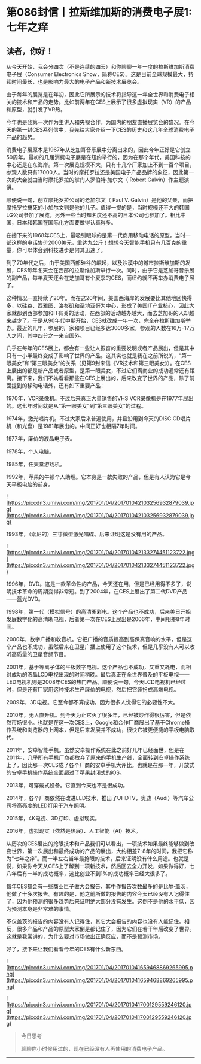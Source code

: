 # 第086封信丨拉斯维加斯的消费电子展1:七年之痒

## 读者，你好！

从今天开始，我会分四次（不是连续的四天）和你聊聊一年一度的拉斯维加斯消费电子展（Consumer Electronics Show，简称CES）。这是目前全球规模最大，持续时间最长，也是影响力最大的电子产品和新技术展览会。

由于每年的展览是在年初，因此它所展示的技术将指导这一年全世界和消费电子相关的技术和产品的走势。比如前两年在CES上展示了很多虚拟现实（VR）的产品和原型，就引发了VR热。

今年也是我第一次作为主讲人和央视合作，为国内的朋友直播展览会的盛况。在今天的第一封CES系列信中，我先给大家介绍一下CES的历史和这几年全球消费电子产品的趋势。

消费电子展原本是1967年从芝加哥音乐展中分离出来的，因此今年正好是它创立50周年。最初的几届消费电子展是在纽约举行的，因为在那个年代，美国科技的中心还是在东海岸。第一次展览规模不大，只有十几个厂家加上不到一百个项目，参观人数只有17000人。当时的摩托罗拉还是美国电子产品品牌的象征，因此第一次的大会就由当时摩托罗拉的掌门人罗伯特∙加尔文（ Robert Galvin）作主题演讲。

顺便说一句，创立摩托罗拉公司的老加尔文（ Paul V. Galvin）是他的父亲，而把摩托罗拉搞死的小加尔文则是他的儿子。值得一提的是，当时规模还不大的韩国LG公司参加了展览，另外一些当时知名度还不高的日本公司也参加了。相比中国，日本和韩国在国际化方面要做得认真得多。

在接下来的1968年CES上，最吸引眼球的是第一代商用移动电话的原型，当时一部这样的电话售价2000美元，重达九公斤！想想今天智能手机只有几百克的重量，你可以体会到科技进步是何其迅速了。

到了70年代之后，由于美国西部硅谷的崛起，以及沙漠中的城市拉斯维加斯的发展，CES每年冬天会在西部的拉斯维加斯举行一次。同时，由于它是芝加哥音乐展的副产品，每年夏天还会在芝加哥有个夏季的CES，而纽约就不再举办消费电子展了。

这种情况一直持续了20年。而在这20年间，美国西海岸的发展要比其他地区快得多，以硅谷、西雅图、洛杉矶和圣地亚哥为中心，形成了美国IT产业核心，因此大家就都到西部参加和IT有关的活动，在西部的活动越办越大，而去芝加哥的人却越来越少了。于是从90年代中期开始，CES就改成一年一次，完全在拉斯维加斯举办。最近的几年，参展的厂家和项目已经多达3000多家，参观的人数在16万-17万人之间，其中四分之一来自国外。

几乎在每年的CES展上，都会有一些让人振奋的重要发明或者产品展出，但是其中只有一小半最终变成了影响了世界的产品。这其实也就是我在之前所说的，“第一眼美女”和“第三眼美女”的关系（见第9封来信《VR技术和第三眼美女》）。在CES上展出的都是新产品或者原型，是第一眼美女，不过它们离商业的成功通常还有距离。接下来，我们不妨看看那些在CES上展出的，后来改变了世界的产品，除了前面提到的移动电话外，还有如下重要产品：

1970年，VCR录像机。不过后来真正大量销售的VHS VCR录像机是在1977年展出的。这七年时间就是从“第一眼美女”到“第三眼美女”的过程。

1974年，激光唱片机。不过大家后来普遍使用，并且沿用到今天的DISC CD唱片机（和光盘）是1981年展出的。中间正好也相隔7年时间。

1977年，廉价的液晶电子表。

1978年，个人电脑。

1985年，任天堂游戏机。

1992年，苹果的牛顿个人助理。它本身是一款失败的产品，但是有人认为它是今天平板电脑的前身。

![https://piccdn3.umiwi.com/img/201701/04/201701042103256932879039.jpg](https://piccdn3.umiwi.com/img/201701/04/201701042103256932879039.jpg)

1993年，（索尼的）三寸微型激光唱碟。后来证明这是没有用的产品。

![https://piccdn3.umiwi.com/img/201701/04/201701042133274451123722.jpg](https://piccdn3.umiwi.com/img/201701/04/201701042133274451123722.jpg)

1996年，DVD。这是一款革命性的产品，今天还在用，但是已经用得不多了，说明技术革命的周期变得非常短。到了2004年，在CES上展出了第二代DVD产品——蓝光DVD。

1998年，第一代（模拟信号）的高清晰彩电。这个产品也不成功，后来美日开始发展数字化的高清晰电视，后者第一次在CES上展出是2006年，中间相差8年时间。

2000年，数字广播和收音机。它把广播的音质提高到高保真音响的水平，但是这个产品也不成功，虽然后来在卫星广播上使用了这个技术，但是几乎没有人可以收听高质量的卫星音频节目。

2001年，基于等离子体的平板数字电视。这个产品也不成功，又重又耗电，而相对成功的液晶LCD电视出现的时间稍晚。最后真正在全世界普及的平板电视——LED电视机则是2008年CES的热门产品。顺便说一句，今天LCD电视机已经过时，但是还有厂家用这种技术生产廉价的电视，然后把它装扮成高端电视。

2009年，3D电视。它至今都不算成功，因为很多人觉得它的必要性不大。

2010年，无人直升机。到今天为止它火了很多年，已经被炒作得很厉害，但是依然市场很小。也就是在这一次CES上，Google和合作厂商展出了基于Chrome操作系统和浏览器的上网本，但是后来发展并不成功，很快它被更便捷的平板电脑取代。

2011年，安卓智能手机。虽然安卓操作系统在此之前好几年已经面世，但是在2011年，几乎所有手机厂商都放弃了原来的手机生产线，全面转到安卓操作系统上了，因此那一次CES成了各个厂商的安卓手机大评比。也就是在那一年，开放式的安卓手机操作系统全面超过了苹果封闭式的iOS。

2013年，可穿戴式设备。它直到今天也不是很成功。

2014年，各个厂商依然在改进LED技术，推出了UHDTV，奥迪（Audi）等汽车公司将高亮度的LED灯用于汽车照明。

2015年，4K电视、3D打印、虚拟现实。

2016年，虚拟现实（依然是热展）、人工智能（AI）技术。

从历次的CES展出的抢眼技术和产品我们可以看出，一项技术如果最终能够做到改变世界，第一次展出和最终成功的产品的展出，大约相差7-8年的时间，我把它称为“七年之痒”。而一半左右当年最抢眼的技术，后来证明没有什么用途。也就是说，如果你今天从CES上了解到一项新技术，然后回去全力开发，如果做得好，七八年后有一半的成功概率，这比创业不到1%的成功概率已经大很多了。

每年CES都会有一些商业巨子做大会报告，其中作报告次数最多的是比尔·盖茨，他做了十多次报告。有趣的是，他之前所做的报告的内容今天已经没有人记得住了，因为他预测的很多趋势后来证明绝大部分没有发生。这倒不是他的水平低，因为预测本身是非常难的事情。

不仅盖茨的报告的内容没有人记得住，其它大会报告的内容也没有人能记住。相反，很多产品和产品的原型大家倒是都记住了，因为它们在若干年后改变了世界。这就是我常讲的，为什么要对市场做出正确反应，而不是预测市场。

好了，接下来让我们看看今年的CES有什么新东西。

![https://piccdn3.umiwi.com/img/201701/04/201701041659468869265995.png](https://piccdn3.umiwi.com/img/201701/04/201701041659468869265995.png)

![https://piccdn3.umiwi.com/img/201701/04/201701041700129559246120.jpg](https://piccdn3.umiwi.com/img/201701/04/201701041700129559246120.jpg)

> 今日思考
> 
> 聊聊你小时候用过的，现在已经没有人再使用的消费电子产品。

---
